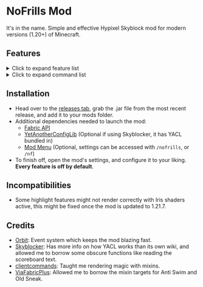 # NoFrills Mod

It's in the name. Simple and effective Hypixel Skyblock mod for modern versions (1.20+) of Minecraft.

## Features

<details>
<summary>Click to expand feature list</summary>

### General

- **Player**

    - **Auto Sprint**
    - **No Selfie Camera**: Prevents you from going into the front facing perspective when pressing F5.

- **Inventory**

    - **Slot Binding**: Allows you to bind your inventory slots to your hotbar slots to swap items between them with
      Shift + Left Click, similarly to NEU's slot binding on 1.8.9.
    - **Hotbar Swap**: Allows you to easily move items from your inventory to your hotbar by pressing Ctrl + Left Click.
      Essentially like pressing a number key, but much simpler.
    - **Ignore Background**: Prevents you from clicking on the glass panes which act as a background in Skyblock GUI's.
    - **Middle Click Override**: Replaces your left clicks with middle clicks in any applicable GUI, similarly to the
      Skytils feature.

- **Tooltips**

    - **Price Tooltips**: Adds the lowest available NPC, Motes, Auction House, and Bazaar pricing to item tooltips.

- **Visual**

    - **Hide Dead Mobs**: Prevents the game from rendering dead mobs, and also hides the Skyblock name tags of dead
      mobs.
    - **Keep Nametags**: Prevents the game from hiding the nametag of any sneaking/invisible player.
    - **No Explosions**: Block explosion particles spawned by the server (such as the large explosion from Wither
      Impact).
    - **No Fire Overlay**: Prevents the on fire overlay from rendering.
    - **No Break Particles**: Prevents any broken block particles from spawning.
    - **No Boss Bar**: Prevents the bar at the top of the screen from rendering.
    - **No Loading Screen**: Removes the world loading screen that appears when switching islands.

- **Overlays**

    - **Etherwarp**: Highlights the block you're aiming at when trying to use the Ether Transmission ability.

- **Wardrobe**

    - **Wardrobe Hotkeys**: Adds number hotkeys (1-9) to the Wardrobe, letting you easily switch your armor sets. Also
      has an option to play a sound effect when using the feature.

- **Chat**

    - **Finder Options**: Adds various buttons in the chat when anyone joins your party through Party Finder, such as
      copy name and kick.
    - **Party Commands**: Adds a few commands that your party members can use, customizable.
    - **Party Waypoints**: Automatically creates temporary waypoints for coordinates sent by your party members.
    - **Global Chat Waypoints**: Automatically creates temporary waypoints for coordinates sent in global chat.

- **Viewmodel**

    - **No Haste**: Prevents Haste (and Mining Fatigue) from affecting your swing speed.
    - **Swing Speed**: Allows you to set a custom swing speed.
    - **Custom Viewmodel**: Allows you to change the position, scale and rotation of your hand.
    - **No Equip Animation**: Disables the animation of your held item moving up after it's either changed or updated.

- **Misc**

    - **Terror Fix**: Replicates the glorious sounds of pre-nerf Terror armor.

### Fixes

- **Stonk Fix**: Removes Microsoft's accidental client-side Stonking patch, letting you do secrets almost as if you were
  on 1.8.9.
- **Old Sneak**: Changes sneaking to revert to the old eye height, and to remove the smaller hitbox mechanic.
- **Anti Swim**: Prevents the modern swimming/crawling animation from activating.
- **No Pearl Cooldown**: Removes the cooldown from Ender Pearls, letting you spam them just as if you were on 1.8.9.
- **Snow Fix**: Simulates 1.8.9 collisions for snow layers, greatly reducing lag backs in areas such as the Glacite
  Tunnels.
- **No Drop Swing**: Disables the scuffed mechanic which makes you swing your hand after dropping an item.
- **Item Count Fix**: Prevents the game from hiding item counts for unstackable items. Mostly noticeable in the Bazaar
  and the Experimentation Table.
- **Riding Camera Fix**: Gets rid of the delayed/floaty camera movement while riding any entity.
- **Middle Click Fix**: Allows Pick Block (the middle mouse button) to work just as it does in 1.8.9.
- **Armor Stand Fix**: Prevents the game from unnecessarily ticking entity cramming on armor stand entities, which can
  improve performance.
- **Ability Place Fix** Prevents you from being able to place any Skyblock item that is a block and has a right click
  ability, such as the Spirit Sceptre or the Egglocator.
- **Efficiency Fix**: Fixes the efficiency enchant being lag and ping dependent, because Microsoft decided to no longer
  update your mining efficiency attribute client side.
- **Clear Cursor Stack**: Automatically clears your cursor from any ghost items that may appear between GUI changes.

### Events

- **Spooky Festival**
    - **Chest Alert**: Shows a title and plays a sound effect when a Party/Trick or Treat chest spawns nearby during the
      Spooky Festival.
    - **Chest Highlight**: Renders a highlight for nearby Party/Trick or Treat chests during the Spooky Festival.

- **Calendar**
    - **Exact Date**: Calculates the exact start date for every event in the Skyblock calendar.

### Solvers

- **Experimentation Table**
    - **Solve Chronomatron**: Highlights correct clicks and blocks wrong clicks in Chronomatron.
    - **Solve Ultrasequencer**: Highlights the solution in order and blocks wrong clicks in Ultrasequencer.
    - **Solve Superpairs**: Permanently reveals every uncovered reward in Superpairs.

### HUD

- **Fishing Bobber**: Element which displays the state of your fishing bobber.
- **Sea Creatures**: Element which displays the amount of alive sea creatures.
- **TPS**: Element which displays the amount of server ticks in the last second.
- **Lag Meter**: Element which warns you if the server is lagging.
- **Power**: Element which displays the Power blessing level in Dungeons.
- **Day**: Element which displays the current Minecraft day of the server you're on.
- **Ping**: Element which displays your ping, refreshing every second.

### Fishing

- **Track Cap**: Keeps track of how many sea creatures are alive, and allows you to notify yourself (and your
  party) once the cap is reached. Customizable.
- **Rare Sea Creatures**: Notify yourself (and your party) when catching any rare/profitable sea creature.
- **Apply Glow**: Applies a gold-colored glow to any nearby rare sea creature.
- **Mute Drake**: Prevents the Reindrake from blowing up your ears, because he's very loud on 1.20+.

### Foraging

- **Hide Tree Bits**: Hides the flying wood and leaves that appear when chopping down trees on the Galatea.
- **Invisibug Highlight**: Tries to locate Invisibugs on the Galatea and draws red highlights over them.

### Dungeons

- **Starred Mob Highlight**: Renders hitboxes for every starred mob, making clearing much easier.
- **Mini Boss Highlight**: Renders hitboxes for mini bosses.
- **Solve Terminals**: Turns (most) terminals into a fish brain point-and-click minigame.
- **Fast Terminals**: Replaces your left clicks with middle clicks while in any terminal, slightly reducing the delay
  until you can click on another element.
- **Solve Devices**: Helps you solve (most) devices on F7/M7.
- **Melody Message**: Sends a message when you get the Melody terminal.
- **Key Highlight**: Draws a box over Wither/Blood Keys to make them more visible.
- **Spirit Bow Highlight**: Highlights the Spirit Bow in F4/M4.
- **Wish Reminder**: Reminds you to wish when Maxor is enraged while playing as Healer in F7/M7.
- **Leap Overlay**: Replaces the Spirit Leap/Infinileap menu with a custom version, similar to the Odin mod for 1.8.9.
- **Leap Message**: Sends a message in party chat when you leap to a teammate. Requires the Leap Overlay.
- **Blood Camp Reminder**: Reminds you to start camping in the Blood Room when playing as Mage.
- **M5 Rag Axe Reminder**: Reminds you to use your Ragnarock Axe when playing M5 as Mage.
- **Hide Mage Beam**: Prevents the Mage Beam/Staff particles from spawning, improving visibility when playing Left Click
  Mage.
- **Dragon Alert**: Notifies you when a dragon is about to spawn in M7, while also accounting for the dragon priority on
  the initial double spawn.
- **Dragon Timer**: Renders a TPS synced timer for exactly when a M7 dragon is supposed to spawn.
- **Dragon Boxes**: Renders the kill areas for every spawning/alive dragon in M7.
- **Dragon Glow**: Applies a glow effect to every spawned M7 dragon.
- **Dragon Stack**: Renders spawn waypoints for every spawning M7 dragon, showing you where to stack your Last Breath
  arrows (or Terminator arrows as Archer).
- **F6/M6 Gyro Timer**: When playing as Mage in F6/M6, renders a timer on screen for when to use your Gyrokinetic Wand
  on the Terracottas and Sadan's ultimate giant.

### Kuudra

- **Render Hitbox**: Renders a hitbox for Kuudra.
- **Render Health**: Renders Kuudra's exact health during the DPS phase.
- **Render DPS**: Renders your team's DPS during the last phase. Infernal tier only.
- **Announce Missing**: Announces in party chat if no supply spawns at either your pre, or at your next spot.
- **Announce Fresh**: Send a message when the Fresh Tools perk activates.
- **Fresh Timer**: Shows a timer for Fresh Tools.
- **Announce Drain**: Send a message when you drain your mana with an End Stone Sword.
- **Stun Waypoint**: Renders a waypoint for the easiest to break pod while you are stunning Kuudra.
- **Supply Beacons**: Renders beacons for any nearby supply crates.
- **Drop Off Beacons**: Renders beacons for every available supply drop-off point.
- **Build Beacons**: Renders beacons for every supply pile that is not built yet.

### Slayers

- **Highlight Boss**: Renders a hitbox for all of your slayer bosses.
- **Kill Timer**: Tracks how long it takes you to finish your slayer quest.
- **Inferno Demonlord**
    - **Hide Attunement Spam**: Hides the chat messages warning you about using the wrong attunement.
    - **Pillar Warning**: Displays the status (countdown, hits) of your fire pillars.
    - **Dagger Fix**: Fixes the Blaze slayer daggers switching their attunement twice when clicking on any block with
      them.
- **Riftstalker Bloodfiend**
    - **Ice Indicator**: Displays a timer on screen when the boss is about to use Twinclaws, so that you know when to
      use Holy Ice.
    - **Steak Indicator**: Displays text on screen when you're able to finish off the boss with your steak.
    - **Ichor Highlight**: Highlights the Blood Ichors spawned by your boss.
    - **Silence Mania**: Allows you to get rid of the extremely loud Mania sound effects, and optionally to replace
      them.
    - **Silence Springs**: Allows you to get rid of the buggy Killer Springs sound effects, and optionally to replace
      them.
- **Voidgloom Seraph**
    - **Hits Display**: Displays the amount of hits you must do to break the hits shield of your boss.

### Mining

- **Corpse Highlight**: Highlights every nearby corpse in the Glacite Mineshafts.
- **Ghost Vision**: Makes Ghosts way easier to see in the Dwarven Mines.
- **Better Sky Mall**: Get Sky Mall buff messages only when you're mining. Also compacts the buff message, and mentions
  the day which the buff is for, e.g. "Sky Mall Buff for Day Summer 1st"
- **Safe Pickobulus**: Prevents you from being able to use the Pickobulus mining ability on your Private Island and
  Garden.
- **Scatha Features**: Track the worm spawn cooldown, and get alerts whenever a worm spawns.
- **Ability Alert**: Alerts you when your Pickaxe Ability is ready to be used, works with every ability.

### Farming

- **Space Farmer**: Allows you to farm by holding your space bar, so that you don't have to change your keybinds
  constantly. Also has an option to lock your view while using the feature.
- **Glowing Mushroom Highlight**: Highlights every glowing mushroom while you are in the Glowing Mushroom Caves.

### Keybinds

- **Refill Pearls**: Refills your Ender Pearls (up to 16) directly from your sacks after pressing.
- **Recipe Lookup**: Easily look up the recipe for the item you are hovering over in a GUI.
- All of these keybinds are configured with Minecraft's dedicated Key Binds menu.

</details>

<details>
<summary>Click to expand command list</summary>

- **Mod Commands** (accessed under `/nofrills`, or `/nf` for short)
    - **checkUpdate**: Manually check if a new version of the mod is available for download.
    - **copyCoords**: Copy your current coordinates to your clipboard, optionally in a specific format.
    - **party**: Command for managing the `Party Commands` feature.
    - **queue**: Shortcut for the Skyblock `/joininstance` command, letting you easily start a Kuudra/Dungeon run.
    - **sendCoords**: Send your current coordinates in the chat, optionally in a specific format.
    - **settings**: Opens the settings GUI (same behavior as running `/nofrills` without any arguments).
    - **getPearls**: Same behavior as the Refill Pearls hotkey.
- **Other Commands** (not under `/nofrills`)
    - **/yeet**: instantly closes Minecraft.

</details>

## Installation

- Head over to the [releases tab](https://github.com/WhatYouThing/NoFrills/releases), grab the .jar file from the most
  recent release, and add it to your mods folder.
- Additional dependencies needed to launch the mod:
    - [Fabric API](https://modrinth.com/mod/fabric-api)
    - [YetAnotherConfigLib](https://modrinth.com/mod/yacl) (Optional if using Skyblocker, it has YACL bundled in)
    - [Mod Menu](https://modrinth.com/mod/modmenu) (Optional, settings can be accessed with `/nofrills`, or `/nf`)
- To finish off, open the mod's settings, and configure it to your liking. **Every feature is off by default**.

## Incompatibilities

- Some highlight features might not render correctly with Iris shaders active, this might be fixed once the mod is
  updated to 1.21.7.

## Credits

- [Orbit](https://github.com/MeteorDevelopment/orbit): Event system which keeps the mod blazing fast.
- [Skyblocker](https://github.com/SkyblockerMod/Skyblocker): Has more info on how YACL works than its own wiki, and
  allowed me to borrow some obscure functions like reading the scoreboard text.
- [clientcommands](https://github.com/Earthcomputer/clientcommands): Taught me rendering magic with mixins.
- [ViaFabricPlus](https://github.com/ViaVersion/ViaFabricPlus): Allowed me to borrow the mixin targets for Anti Swim and
  Old Sneak.